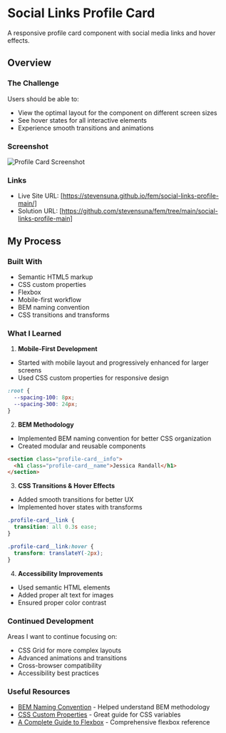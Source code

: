 # Social Links Profile Card

A responsive profile card component with social media links and hover effects.

## Overview

### The Challenge

Users should be able to:
- View the optimal layout for the component on different screen sizes
- See hover states for all interactive elements
- Experience smooth transitions and animations

### Screenshot

![Profile Card Screenshot](./screenshot.pngscreenshot.png)

### Links

- Live Site URL: [https://stevensuna.github.io/fem/social-links-profile-main/]
- Solution URL: [https://github.com/stevensuna/fem/tree/main/social-links-profile-main]

## My Process

### Built With

- Semantic HTML5 markup
- CSS custom properties
- Flexbox
- Mobile-first workflow
- BEM naming convention
- CSS transitions and transforms

### What I Learned

1. **Mobile-First Development**
- Started with mobile layout and progressively enhanced for larger screens
- Used CSS custom properties for responsive design
```css
:root {
  --spacing-100: 8px;
  --spacing-300: 24px;
}
```

2. **BEM Methodology**
- Implemented BEM naming convention for better CSS organization
- Created modular and reusable components
```html
<section class="profile-card__info">
  <h1 class="profile-card__name">Jessica Randall</h1>
</section>
```

3. **CSS Transitions & Hover Effects**
- Added smooth transitions for better UX
- Implemented hover states with transforms
```css
.profile-card__link {
  transition: all 0.3s ease;
}

.profile-card__link:hover {
  transform: translateY(-2px);
}
```

4. **Accessibility Improvements**
- Used semantic HTML elements
- Added proper alt text for images
- Ensured proper color contrast

### Continued Development

Areas I want to continue focusing on:
- CSS Grid for more complex layouts
- Advanced animations and transitions
- Cross-browser compatibility
- Accessibility best practices

### Useful Resources

- [BEM Naming Convention](https://getbem.com/) - Helped understand BEM methodology
- [CSS Custom Properties](https://developer.mozilla.org/en-US/docs/Web/CSS/Using_CSS_custom_properties) - Great guide for CSS variables
- [A Complete Guide to Flexbox](https://css-tricks.com/snippets/css/a-guide-to-flexbox/) - Comprehensive flexbox reference